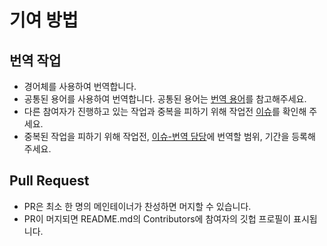 # 기여 방법

## 번역 작업
* 경어체를 사용하여 번역합니다.
* 공통된 용어를 사용하여 번역합니다. 공통된 용어는 [번역 용어](https://github.com/yeonjuan/Typescript-Handbook-ko/wiki/%EB%B2%88%EC%97%AD-%EC%9A%A9%EC%96%B4-%ED%86%B5%EC%9D%BC)를 참고해주세요.
* 다른 참여자가 진행하고 있는 작업과 중복을 피하기 위해 작업전 [이슈](https://github.com/yeonjuan/Typescript-Handbook-ko/issues)를 확인해 주세요.
* 중복된 작업을 피하기 위해 작업전, [이슈-번역 담당](https://github.com/yeonjuan/Typescript-Handbook-ko/issues/new?assignees=&labels=%EB%B2%88%EC%97%AD+%EB%8B%B4%EB%8B%B9&template=-----.md&title=)에 번역할 범위, 기간을 등록해 주세요.

## Pull Request

* PR은 최소 한 명의 메인테이너가 찬성하면 머지할 수 있습니다.
* PR이 머지되면 README.md의 Contributors에 참여자의 깃헙 프로필이 표시됩니다.

